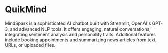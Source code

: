 # QuikMind
MindSpark is a sophisticated AI chatbot built with Streamlit, OpenAI's GPT-3, and advanced NLP tools. It offers engaging, natural conversations, integrating sentiment analysis and personality traits. Additional features include booking appointments and summarizing news articles from text, URLs, or uploaded files.
